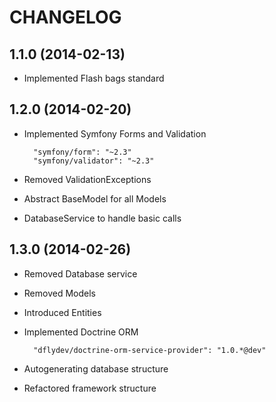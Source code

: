 CHANGELOG
=========

1.1.0 (2014-02-13)
------------------

* Implemented Flash bags standard


1.2.0 (2014-02-20)
------------------

* Implemented Symfony Forms and Validation
       
        "symfony/form": "~2.3"
        "symfony/validator": "~2.3"

* Removed ValidationExceptions
* Abstract BaseModel for all Models
* DatabaseService to handle basic calls

1.3.0 (2014-02-26)
------------------

* Removed Database service
* Removed Models
* Introduced Entities
* Implemented Doctrine ORM
       
        "dflydev/doctrine-orm-service-provider": "1.0.*@dev"
* Autogenerating database structure
* Refactored framework structure

